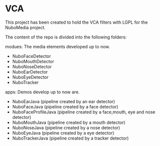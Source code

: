 # VCA

This project has been created to hold the VCA filters with LGPL for the NuboMedia project.

The content of the repo is divided into the following folders:

modues:   The media elements  developed up to now. 

  - NuboFaceDetector
  - NuboMouthDetector
  - NuboNoseDetector
  - NuboEarDetector
  - NuboEyeDetector
  - NuboTracker
  
apps: Demos develop up to now are.

  - NuboEarJava  	 (pipeline created by an ear detector)
  - NuboFaceJava	 (pipeline created by a face detector)
  - NuboFaceProfileJava  (pipeline created by a face,mouth, eye and nose detector)
  - NuboMouthJava        (pipeline created by a mouth detector)
  - NuboNoseJava         (pipeline created by a nose detector)
  - NuboEyeJava		 (pipeline created by a eye detector)
  - NuboTrackerJava	 (pipeline created by a tracker detector)

